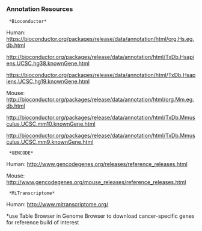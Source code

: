 ### Annotation Resources ###

     *Bioconductor*

Human:
https://bioconductor.org/packages/release/data/annotation/html/org.Hs.eg.db.html

http://bioconductor.org/packages/release/data/annotation/html/TxDb.Hsapiens.UCSC.hg38.knownGene.html

https://bioconductor.org/packages/release/data/annotation/html/TxDb.Hsapiens.UCSC.hg19.knownGene.html

Mouse:
http://bioconductor.org/packages/release/data/annotation/html/org.Mm.eg.db.html

http://bioconductor.org/packages/release/data/annotation/html/TxDb.Mmusculus.UCSC.mm10.knownGene.html

http://bioconductor.org/packages/release/data/annotation/html/TxDb.Mmusculus.UCSC.mm9.knownGene.html

     *GENCODE*

Human:
http://www.gencodegenes.org/releases/reference_releases.html

Mouse:
http://www.gencodegenes.org/mouse_releases/reference_releases.html

     *MiTranscriptome*

Human:
http://www.mitranscriptome.org/

*use Table Browser in Genome Browser to download cancer-specific genes for reference build of interest
